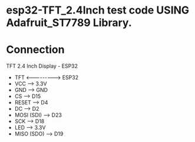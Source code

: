 # esp32-TFT_2.4Inch test code USING Adafruit_ST7789 Library.

# Connection
TFT 2.4 Inch Display - ESP32
- TFT <---------> ESP32
- VCC	 -->     3.3V
- GND	 -->	GND
- CS	 -->	D15
- RESET	 -->	D4
- DC	 -->	D2
- MOSI (SDI)	 -->	D23
- SCK 	 -->	D18
- LED 	 -->	3.3V
- MISO (SDO)  -->	D19
